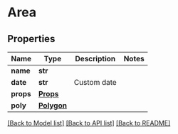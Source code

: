 # Area


## Properties
Name | Type | Description | Notes
------------ | ------------- | ------------- | -------------
**name** | **str** |  | 
**date** | **str** | Custom date | 
**props** | [**Props**](Props.md) |  | 
**poly** | [**Polygon**](Polygon.md) |  | 

[[Back to Model list]](../README.md#documentation-for-models) [[Back to API list]](../README.md#documentation-for-api-endpoints) [[Back to README]](../README.md)


